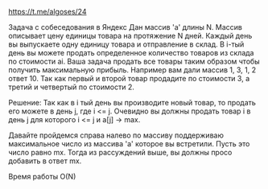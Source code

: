 https://t.me/algoses/24

Задача с собеседования в Яндекс 
Дан массив 'a' длины N. Массив описывает цену единицы товара на протяжение N дней. 
Каждый день вы выпускаете одну единицу товара и отправление в склад. 
В i-тый день вы можете продать определенное количество товаров из склада по стоимости ai. 
Ваша задача продать все товары таким образом чтобы получить максимальную прибыль. 
Например вам дали массив 1, 3, 1, 2 ответ 10. 
Так как первый и второй товар продадите по стоимости 3, а третий и четвертый по стоимости 2. 

Решение:
Так как в i тый день вы производите новый товар, то продать его можете в день j, где i <= j. 
Очевидно вы должны продать товар i в день j для которого i <= j и a[j] -> max. 

Давайте пройдемся справа налево по массиву поддерживаю максимальное число из массива 'a' которое вы встретили. 
Пусть это число равно mx. Тогда из рассуждений выше, вы должны просо добавить в ответ mx. 

Время работы O(N)
